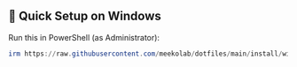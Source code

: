 ## 🚀 Quick Setup on Windows

Run this in PowerShell (as Administrator):

```powershell
irm https://raw.githubusercontent.com/meekolab/dotfiles/main/install/windows/setup.ps1 | iex
```